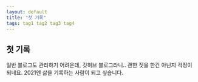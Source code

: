 ```yaml
---
layout: default
title: "첫 기록"
tags: tag1 tag2 tag3 tag4
---
```


## 첫 기록

일반 블로그도 관리하기 어려운데, 깃허브 블로그라니.. 괜한 짓을 한건 아닌지 걱정이 되네요.
2021엔 삶을 기록하는 사람이 되고 싶습니다. 
